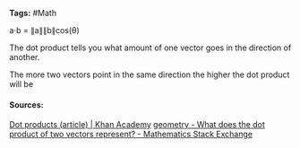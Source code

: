 **Tags:**  #Math 

a⋅b = ∥a∥∥b∥cos(θ)

The dot product tells you what amount of one vector goes in the direction of another.

The more two vectors point in the same direction the higher the dot product will be
#### Sources:
[Dot products (article) | Khan Academy](https://www.khanacademy.org/math/multivariable-calculus/thinking-about-multivariable-function/x786f2022:vectors-and-matrices/a/dot-products-mvc)
[geometry - What does the dot product of two vectors represent? - Mathematics Stack Exchange](https://math.stackexchange.com/questions/805954/what-does-the-dot-product-of-two-vectors-represent)
